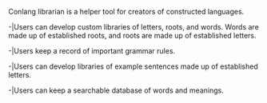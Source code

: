 Conlang librarian is a helper tool for creators of constructed languages. 

-|Users can develop custom libraries of letters, roots, and words. Words are made up of established roots, and roots are made up of established letters.

-|Users keep a record of important grammar rules.

-|Users can develop libraries of example sentences made up of established letters.

-|Users can keep a searchable database of words and meanings.